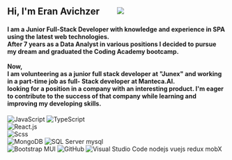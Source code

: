    <h2 align="left" style="
   display: flex;
   align-items: center;
   justify-content: flex-start;
   gap: 40px;">Hi, I'm Eran Avichzer
      <a style="height: 20px" target="#blank" href="https://www.linkedin.com/in/eran-avichzer/">
         <img src="https://img.shields.io/badge/linkedin-0077B5?logo=linkedin&logoColor=white&style=flat">
      </a>
   </h2>
   <h4 align="left">I am a Junior Full-Stack Developer with knowledge and experience in SPA using the latest web
      technologies.
      <br />
      After 7 years as a Data Analyst in various positions I decided to pursue my dream and graduated the Coding Academy
      bootcamp.
      <br /> <br />
      Now,
      <br />
      I am volunteering as a junior full stack developer at "Junex" and working in a part-time job as full- Stack
      developer
      at Manteca.AI.
      <br />
      looking for a position in a company with an interesting product.
      I'm eager to contribute to the success of that company while learning and improving my developing skills.
   </h4>

   <div>
   <img alt="JavaScript" src="https://img.shields.io/badge/JavaScript-F7DF1E?logo=javascript&logoColor=white&style=flat" /> 
   <img alt="TypeScript" src="https://img.shields.io/badge/TypeScript-3178C6?logo=typescript&logoColor=white&style=flat" />
   <br />
   <img alt="React.js" src="https://img.shields.io/badge/React-61DAFB?logo=react&logoColor=white&style=flat" />
   <br />
   <img alt="Scss" src="https://img.shields.io/badge/Scss-CC6699?logo=sass&logoColor=white&style=flat" />
   <br />
   <img alt="MongoDB" src="https://img.shields.io/badge/MongoDB-47A248?logo=mongodb&logoColor=white&style=flat" />
   <img alt="SQL Server" src="https://img.shields.io/badge/SQL Server-CC2927?logo=microsoft+sql+server&logoColor=white&style=flat" />
   mysql
   <br />
    <img alt="Bootstrap" src="https://img.shields.io/badge/Bootstrap-7952B3?&logo=bootstrap&logoColor=white&style=flat"/>
   MUI
   
   <img alt="GitHub" src="https://img.shields.io/badge/GitHub-181717?logo=github&logoColor=white&style=flat" />
   <img alt="Visual Studio Code" src="https://img.shields.io/badge/Visual Studio Code-007ACC?logo=visual+studio+code&logoColor=white&style=flat" />
   nodejs
   vuejs
   redux
   mobX
   </div>
   
